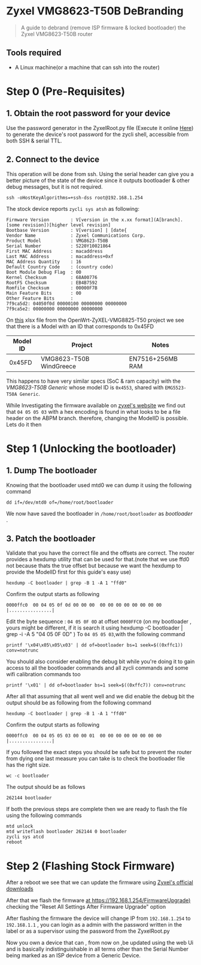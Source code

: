 # Zyxel VMG8623-T50B DeBranding
> A guide to debrand (remove ISP firmware & locked bootloader) the Zyxel VMG8623-T50B router

## Tools required 
- A Linux machine(or a machine that can ssh into the router)


# Step 0 (Pre-Requisites)

## 1. Obtain the root password for your device 

Use the password generator in the ZyxelRoot.py file (Execute it online [Here](https://www.onlinegdb.com/XR_spa_we)) to generate the device's root password for the zycli shell, accessible from both SSH & serial TTL. 

## 2. Connect to the device 

This operation will be done from ssh.
Using the serial header  can give you a better picture of the state of the device since it outputs bootloader & other debug messages, but it is not required. 
```
ssh -oHostKeyAlgorithms=+ssh-dss root@192.168.1.254
``` 


The stock device reports `zycli sys atsh` as following: 

```
Firmware Version        : V[version in the x.xx format](A[branch].[some revision])[higher level revision]
Bootbase Version        : V[version] | [date{
Vendor Name             : Zyxel Communications Corp.
Product Model           : VMG8623-T50B
Serial Number           : S220Y10021864
First MAC Address       : macaddress
Last MAC Address        : macaddress+0xf
MAC Address Quantity    : 16
Default Country Code    : (country code)
Boot Module Debug Flag  : 00
Kernel Checksum         : 68A00776
RootFS Checksum         : EB4B7592
Romfile Checksum        : 00000F7B
Main Feature Bits       : 00
Other Feature Bits      :
7f9ca5d2: 04050f0d 00000100 00000000 00000000
7f9ca5e2: 00000000 00000000 00000000
```

On [this](https://github.com/AgostinoA/OpenWrt-ZyXEL-VMG8825-T50/blob/main/stock/V5.50(ABOM.3)C0/docs_zyxel/Zyxel_Model_ID_and_Firmware_version.xlsx) xlsx file from the OpenWrt-ZyXEL-VMG8825-T50 project we see that there is a Model with an ID that corresponds to 0x45FD

|Model ID|	Project|	Notes |
|-|-|-|
|0x45FD|	VMG8623-T50B WindGreece|	EN7516+256MB RAM|

This happens to have very similar specs (SoC & ram capacity) with the _VMG8623-T50B Generic_ whose model ID is `0x4553`, shared with `EMG5523-T50A Generic`.

While Investigating the firmware available on [zyxel's website](https://www.zyxel.com/global/en/support/download?model=vmg3625-t50b) we find out that `04 05 05 03` with a hex encoding is found in what looks to be a file header on the ABPM branch.
therefore, changing the ModelID is  possible. Lets do it then 


# Step 1 (Unlocking the bootloader)

## 1. Dump The bootloader 

Knowing that the bootloader used mtd0 we can dump it using the following command

```
dd if=/dev/mtd0 of=/home/root/bootloader
```
We now have saved the bootloader in `/home/root/bootloader` as _bootloader_ .

## 3. Patch the bootloader 

Validate that you have the correct file and the offsets are correct. The router provides a hexdump utility that can be used for that.(note that we use ffd0 not because thats the true offset but because we want the hexdump to provide the ModelID first for this guide's easy use)
```
hexdump -C bootloader | grep -B 1 -A 1 "ffd0"
```
Confirm the output starts as following
```
0000ffc0  00 04 05 0f 0d 00 00 00  00 00 00 00 00 00 00 00  |................|

```

Edit the byte sequence : `04 05 0F 0D` at offset `0000FFC0` (on my bootloader , yours might be different, if it is search it using hexdump -C bootloader | grep -i -A 5 "04 05 0F 0D"
) To `04 05 05 03`,with the following command
```
printf '\x04\x05\x05\x03' | dd of=bootloader bs=1 seek=$((0xffc1)) conv=notrunc
```
You should also consider enabling the debug bit while you're doing it to gain access to all the bootloader commands and all zycli commands and some wifi calibration commands too
```
printf '\x01' | dd of=bootloader bs=1 seek=$((0xffc7)) conv=notrunc
```
 After all that assuming that all went well and we did enable the debug bit the output should be as following from the following command
```
hexdump -C bootloader | grep -B 1 -A 1 "ffd0"
```
Confirm the output starts as following
```
0000ffc0  00 04 05 05 03 00 00 01  00 00 00 00 00 00 00 00  |................|
```
If you followed the exact steps you should be safe but to prevent the router from dying one last measure you can take is to check the bootloader file has the right size.
```
wc -c bootloader
```
The output should be as follows
```
262144 bootloader
```
If both the previous steps are complete then we are ready to flash the file using the following commands
```
mtd unlock
mtd writeflash bootloader 262144 0 bootloader
zycli sys atcd
reboot
```


# Step 2  (Flashing Stock Firmware)

After a reboot we see that we can update the firmware using [Zyxel's official downloads](https://www.zyxel.com/global/en/support/download?model=vmg3625-t50b)

After that we flash the firmware [at https://192.168.1.254/FirmwareUpgrade)](https://192.168.1.254/FirmwareUpgrade) checking the "Reset All Settings After Firmware Upgrade" option

After flashing the firmware the device will change IP from `192.168.1.254` to `192.168.1.1` , you can login as a admin with the password written in the label
or as a supervisor using the password from the ZyxelRoot.py

Now you own a device that can , from now on ,be updated using the web Ui and is basically indistinguishable in all terms other than the Serial Number being marked as an ISP device from a Generic Device.

